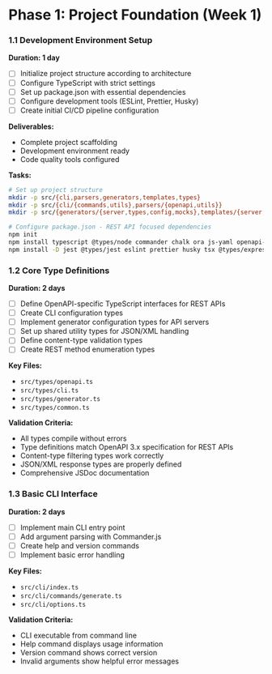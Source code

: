 # Phase 1: Project Foundation (Week 1)

### 1.1 Development Environment Setup
**Duration: 1 day**

- [ ] Initialize project structure according to architecture
- [ ] Configure TypeScript with strict settings
- [ ] Set up package.json with essential dependencies
- [ ] Configure development tools (ESLint, Prettier, Husky)
- [ ] Create initial CI/CD pipeline configuration

**Deliverables:**
- Complete project scaffolding
- Development environment ready
- Code quality tools configured

**Tasks:**
```bash
# Set up project structure
mkdir -p src/{cli,parsers,generators,templates,types}
mkdir -p src/{cli/{commands,utils},parsers/{openapi,utils}}
mkdir -p src/{generators/{server,types,config,mocks},templates/{server,types,config}}

# Configure package.json - REST API focused dependencies
npm init
npm install typescript @types/node commander chalk ora js-yaml openapi-types express cors helmet
npm install -D jest @types/jest eslint prettier husky tsx @types/express
```

### 1.2 Core Type Definitions
**Duration: 2 days**

- [ ] Define OpenAPI-specific TypeScript interfaces for REST APIs
- [ ] Create CLI configuration types
- [ ] Implement generator configuration types for API servers
- [ ] Set up shared utility types for JSON/XML handling
- [ ] Define content-type validation types
- [ ] Create REST method enumeration types

**Key Files:**
- `src/types/openapi.ts`
- `src/types/cli.ts`
- `src/types/generator.ts`
- `src/types/common.ts`

**Validation Criteria:**
- All types compile without errors
- Type definitions match OpenAPI 3.x specification for REST APIs
- Content-type filtering types work correctly
- JSON/XML response types are properly defined
- Comprehensive JSDoc documentation

### 1.3 Basic CLI Interface
**Duration: 2 days**

- [ ] Implement main CLI entry point
- [ ] Add argument parsing with Commander.js
- [ ] Create help and version commands
- [ ] Implement basic error handling

**Key Files:**
- `src/cli/index.ts`
- `src/cli/commands/generate.ts`
- `src/cli/options.ts`

**Validation Criteria:**
- CLI executable from command line
- Help command displays usage information
- Version command shows correct version
- Invalid arguments show helpful error messages
